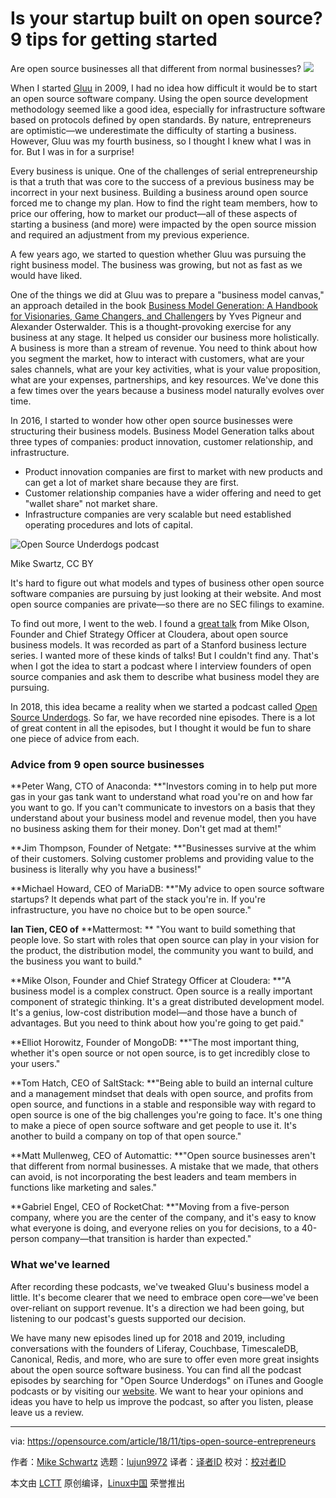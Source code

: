 Is your startup built on open source? 9 tips for getting started
======
Are open source businesses all that different from normal businesses?
![](https://opensource.com/sites/default/files/styles/image-full-size/public/lead-images/lightbulb_gettingstarted.png?itok=S1IZl9OC)

When I started [Gluu][1] in 2009, I had no idea how difficult it would be to start an open source software company. Using the open source development methodology seemed like a good idea, especially for infrastructure software based on protocols defined by open standards. By nature, entrepreneurs are optimistic—we underestimate the difficulty of starting a business. However, Gluu was my fourth business, so I thought I knew what I was in for. But I was in for a surprise!

Every business is unique. One of the challenges of serial entrepreneurship is that a truth that was core to the success of a previous business may be incorrect in your next business. Building a business around open source forced me to change my plan. How to find the right team members, how to price our offering, how to market our product—all of these aspects of starting a business (and more) were impacted by the open source mission and required an adjustment from my previous experience.

A few years ago, we started to question whether Gluu was pursuing the right business model. The business was growing, but not as fast as we would have liked.

One of the things we did at Gluu was to prepare a "business model canvas," an approach detailed in the book [Business Model Generation: A Handbook for Visionaries, Game Changers, and Challengers][2] by Yves Pigneur and Alexander Osterwalder. This is a thought-provoking exercise for any business at any stage. It helped us consider our business more holistically. A business is more than a stream of revenue. You need to think about how you segment the market, how to interact with customers, what are your sales channels, what are your key activities, what is your value proposition, what are your expenses, partnerships, and key resources. We've done this a few times over the years because a business model naturally evolves over time.

In 2016, I started to wonder how other open source businesses were structuring their business models. Business Model Generation talks about three types of companies: product innovation, customer relationship, and infrastructure.

  * Product innovation companies are first to market with new products and can get a lot of market share because they are first.
  * Customer relationship companies have a wider offering and need to get "wallet share" not market share.
  * Infrastructure companies are very scalable but need established operating procedures and lots of capital.



![Open Source Underdogs podcast][4]

Mike Swartz, CC BY

It's hard to figure out what models and types of business other open source software companies are pursuing by just looking at their website. And most open source companies are private—so there are no SEC filings to examine.

To find out more, I went to the web. I found a [great talk][5] from Mike Olson, Founder and Chief Strategy Officer at Cloudera, about open source business models. It was recorded as part of a Stanford business lecture series. I wanted more of these kinds of talks! But I couldn't find any. That's when I got the idea to start a podcast where I interview founders of open source companies and ask them to describe what business model they are pursuing.

In 2018, this idea became a reality when we started a podcast called [Open Source Underdogs][6]. So far, we have recorded nine episodes. There is a lot of great content in all the episodes, but I thought it would be fun to share one piece of advice from each.

### Advice from 9 open source businesses

**Peter Wang, CTO of Anaconda: **"Investors coming in to help put more gas in your gas tank want to understand what road you're on and how far you want to go. If you can't communicate to investors on a basis that they understand about your business model and revenue model, then you have no business asking them for their money. Don't get mad at them!"

**Jim Thompson, Founder of Netgate: **"Businesses survive at the whim of their customers. Solving customer problems and providing value to the business is literally why you have a business!"

**Michael Howard, CEO of MariaDB: **"My advice to open source software startups? It depends what part of the stack you're in. If you're infrastructure, you have no choice but to be open source."

**Ian Tien, CEO of** **Mattermost: ** "You want to build something that people love. So start with roles that open source can play in your vision for the product, the distribution model, the community you want to build, and the business you want to build."

**Mike Olson, Founder and Chief Strategy Officer at Cloudera: **"A business model is a complex construct. Open source is a really important component of strategic thinking. It's a great distributed development model. It's a genius, low-cost distribution model—and those have a bunch of advantages. But you need to think about how you're going to get paid."

**Elliot Horowitz, Founder of MongoDB: **"The most important thing, whether it's open source or not open source, is to get incredibly close to your users."

**Tom Hatch, CEO of SaltStack: **"Being able to build an internal culture and a management mindset that deals with open source, and profits from open source, and functions in a stable and responsible way with regard to open source is one of the big challenges you're going to face. It's one thing to make a piece of open source software and get people to use it. It's another to build a company on top of that open source."

**Matt Mullenweg, CEO of Automattic: **"Open source businesses aren't that different from normal businesses. A mistake that we made, that others can avoid, is not incorporating the best leaders and team members in functions like marketing and sales."

**Gabriel Engel, CEO of RocketChat: **"Moving from a five-person company, where you are the center of the company, and it's easy to know what everyone is doing, and everyone relies on you for decisions, to a 40-person company—that transition is harder than expected."

### What we've learned

After recording these podcasts, we've tweaked Gluu's business model a little. It's become clearer that we need to embrace open core—we've been over-reliant on support revenue. It's a direction we had been going, but listening to our podcast's guests supported our decision.

We have many new episodes lined up for 2018 and 2019, including conversations with the founders of Liferay, Couchbase, TimescaleDB, Canonical, Redis, and more, who are sure to offer even more great insights about the open source software business. You can find all the podcast episodes by searching for "Open Source Underdogs" on iTunes and Google podcasts or by visiting our [website][6]. We want to hear your opinions and ideas you have to help us improve the podcast, so after you listen, please leave us a review.

--------------------------------------------------------------------------------

via: https://opensource.com/article/18/11/tips-open-source-entrepreneurs

作者：[Mike Schwartz][a]
选题：[lujun9972][b]
译者：[译者ID](https://github.com/译者ID)
校对：[校对者ID](https://github.com/校对者ID)

本文由 [LCTT](https://github.com/LCTT/TranslateProject) 原创编译，[Linux中国](https://linux.cn/) 荣誉推出

[a]: https://opensource.com/users/gluufederation
[b]: https://github.com/lujun9972
[1]: https://www.gluu.org/
[2]: https://www.wiley.com/en-us/Business+Model+Generation%3A+A+Handbook+for+Visionaries%2C+Game+Changers%2C+and+Challengers-p-9780470876411
[3]: /file/414706
[4]: https://opensource.com/sites/default/files/uploads/underdogs_logo.jpg (Open Source Underdogs podcast)
[5]: https://youtu.be/T_UM5PYk9NA
[6]: https://opensourceunderdogs.com/
